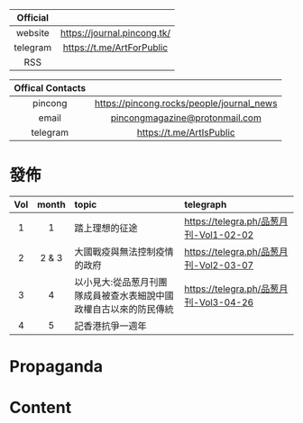 |Official||
|:-:|:-:|
|website|https://journal.pincong.tk/|
|telegram|https://t.me/ArtForPublic|
|RSS|

|Offical Contacts||
|:-:|:-:|
|pincong|https://pincong.rocks/people/journal_news|
|email|pincongmagazine@protonmail.com|
|telegram|https://t.me/ArtIsPublic|

# 發佈
|Vol|month|topic|telegraph|
|:-:|:-:|:-|:-|
|1|1|踏上理想的征途|https://telegra.ph/品葱月刊-Vol1-02-02|
|2|2 & 3|大國戰疫與無法控制疫情的政府|https://telegra.ph/品葱月刊-Vol2-03-07|
|3|4|以小見大:從品葱月刊團隊成員被查水表細說中國政權自古以來的防民傳統|https://telegra.ph/品葱月刊-Vol3-04-26|
|4|5|記香港抗爭一週年||

# Propaganda

# Content
<!--Remove default bullets>

ul, #myUL {list-style-type: none;}

<ul id="myUL">
  <li><span class="caret">Official</span>
    <ul class="nested">
      <li>Water</li>
      <li>Coffee</li>
      <li><span class="caret">Tea</span>
        <ul class="nested">
          <li>Black Tea</li>
          <li>White Tea</li>
          <li><span class="caret">Green Tea</span>
            <ul class="nested">
              <li>Sencha</li>
              <li>Gyokuro</li>
              <li>Matcha</li>
              <li>Pi Lo Chun</li>
            </ul>
          </li>
        </ul>
      </li>
    </ul>
  </li>
</ul>
